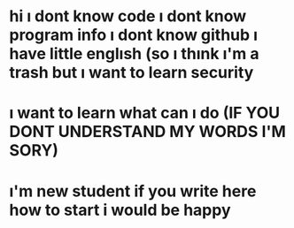# hi ı dont know code ı dont know program info ı dont know github ı have little englısh (so ı thınk ı'm a trash but ı want to learn security 
# ı want to learn what can ı do (IF YOU DONT UNDERSTAND MY WORDS I'M SORY) 
# ı'm new student if you write here how to start i would be happy
